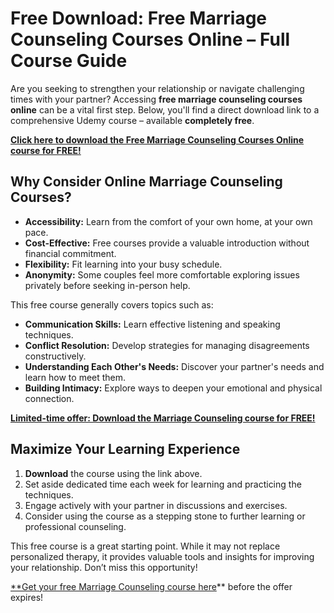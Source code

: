 # Free Download: Free Marriage Counseling Courses Online – Full Course Guide

Are you seeking to strengthen your relationship or navigate challenging times with your partner? Accessing **free marriage counseling courses online** can be a vital first step. Below, you'll find a direct download link to a comprehensive Udemy course – available **completely free**.

[**Click here to download the Free Marriage Counseling Courses Online course for FREE!**](https://udemywork.com/free-marriage-counseling-courses-online)

## Why Consider Online Marriage Counseling Courses?

*   **Accessibility:** Learn from the comfort of your own home, at your own pace.
*   **Cost-Effective:** Free courses provide a valuable introduction without financial commitment.
*   **Flexibility:** Fit learning into your busy schedule.
*   **Anonymity:** Some couples feel more comfortable exploring issues privately before seeking in-person help.

This free course generally covers topics such as:

*   **Communication Skills:** Learn effective listening and speaking techniques.
*   **Conflict Resolution:** Develop strategies for managing disagreements constructively.
*   **Understanding Each Other's Needs:** Discover your partner's needs and learn how to meet them.
*   **Building Intimacy:** Explore ways to deepen your emotional and physical connection.

[**Limited-time offer: Download the Marriage Counseling course for FREE!**](https://udemywork.com/free-marriage-counseling-courses-online)

## Maximize Your Learning Experience

1.  **Download** the course using the link above.
2.  Set aside dedicated time each week for learning and practicing the techniques.
3.  Engage actively with your partner in discussions and exercises.
4.  Consider using the course as a stepping stone to further learning or professional counseling.

This free course is a great starting point. While it may not replace personalized therapy, it provides valuable tools and insights for improving your relationship. Don’t miss this opportunity!

[**Get your free Marriage Counseling course here](https://udemywork.com/free-marriage-counseling-courses-online)** before the offer expires!
